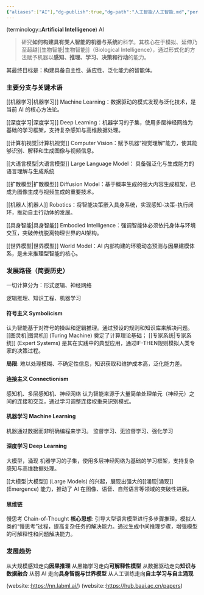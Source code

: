 ```yaml
---
{"aliases":["AI"],"dg-publish":true,"dg-path":"人工智能/人工智能.md","permalink":"/人工智能/人工智能/","dgPassFrontmatter":true,"noteIcon":"","created":"2024-09-16T00:21:20.000+08:00","updated":"2025-08-28T21:53:12.872+08:00"}
---
```



(terminology::**Artificial Intelligence**)  AI
> 研究**如何构建具有类人智能的机器与系统**的科学。其核心在于模拟、延伸乃至超越[[生物智能\|生物智能]]（Biological Intelligence），通过形式化的方法赋予机器以**感知、推理、学习、决策和行动**的能力。

其最终目标是：构建具备自主性、适应性、泛化能力的智能体。
### 主要分支与关键术语
[[机器学习\|机器学习]]  Machine Learning：数据驱动的模式发现与泛化技术，是当前 AI 的核心方法论。

[[深度学习\|深度学习]]  Deep Learning：机器学习的子集，使用多层神经网络为基础的学习框架，支持复杂感知与高维数据处理。

[[计算机视觉\|计算机视觉]]  Computer Vision：赋予机器“视觉理解”能力，使其能够识别、解释和生成图像与视频信息。

[[大语言模型\|大语言模型]] Large Language Model： 具备强泛化与生成能力的语言理解与生成系统

[[扩散模型\|扩散模型]] Diffusion Model：基于概率生成的强大内容生成框架，已成为图像生成与视频生成的重要技术。

[[机器人\|机器人]]  Robotics：将智能决策嵌入具身系统，实现感知-决策-执行闭环，推动自主行动体的发展。

[[具身智能\|具身智能]] Embodied Intelligence：强调智能体必须依托身体与环境交互，突破传统脱离物理世界的AI架构。

[[世界模型\|世界模型]] World Model：AI 内部构建的环境动态预测与因果建模体系，是未来推理型智能的核心。

### 发展路径（简要历史）
一切计算分为：形式逻辑、神经网络

逻辑推理、知识工程、机器学习
#### 符号主义  Symbolicism
认为智能基于对符号的操纵和逻辑推理。通过预设的规则和知识库来解决问题。
[[图灵机\|图灵机]] (Turing Machine) 奠定了计算理论基础；
[[专家系统\|专家系统]] (Expert Systems) 是其在实践中的典型应用，通过IF-THEN规则模拟人类专家的决策过程。

**局限**: 难以处理模糊、不确定性信息，知识获取和维护成本高，泛化能力差。
#### 连接主义  Connectionism
感知机、多层感知机、神经网络
认为智能来源于大量简单处理单元（神经元）之间的连接和交互，通过学习调整连接权重来识别模式。


#### 机器学习  Machine Learning

机器通过数据而非明确编程来学习。
监督学习、无监督学习、强化学习

#### 深度学习 Deep Learning
大模型，涌现
机器学习的子集，使用多层神经网络为基础的学习框架，支持复杂感知与高维数据处理。

[[大模型\|大模型]] (Large Models) 的兴起，展现出强大的[[涌现\|涌现]] (Emergence) 能力，推动了 AI 在图像、语音、自然语言等领域的突破性进展。


#### 思维链
慢思考
Chain-of-Thought 
**核心思想**: 引导大型语言模型进行多步骤推理，模拟人类的“慢思考”过程，提高复杂任务的解决能力。通过生成中间推理步骤，增强模型的可解释性和问题解决能力。


### 发展趋势
从大规模感知走向**因果推理**
从黑箱学习走向**可解释性模型**
从数据驱动走向**知识与数据融合**
从弱 AI 走向**具身智能与世界模型**
从人工训练走向**自主学习与自主涌现**

(website::https://nn.labml.ai/)
(website::https://hub.baai.ac.cn/papers)

